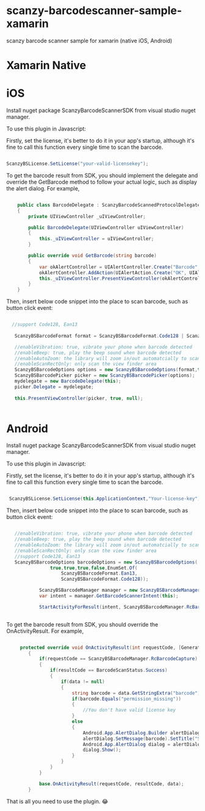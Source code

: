 # scanzy-barcodescanner-sample-xamarin
scanzy barcode scanner sample for xamarin (native iOS, Android)

# Xamarin Native

# iOS

Install nuget package ScanzyBarcodeScannerSDK from visual studio nuget manager.


To use this plugin in Javascript:

Firstly, set the license, it's better to do it in your app's startup, although it's fine to call this function every single time to scan the barcode.

```csharp

ScanzyBSLicense.SetLicense("your-valid-licensekey");

```

To get the barcode result from SDK, you should implement the delegate and override the GetBarcode method to follow your actual logic, such as display the alert dialog. For example,

```csharp

    public class BarcodeDelegate : ScanzyBarcodeScannedProtocolDelegate
    {
        private UIViewController _uIViewController;

        public BarcodeDelegate(UIViewController uIViewController)
        {
            this._uIViewController = uIViewController;
        }

        public override void GetBarcode(string barcode)
        {
            var okAlertController = UIAlertController.Create("Barcode", barcode, UIAlertControllerStyle.Alert);
            okAlertController.AddAction(UIAlertAction.Create("OK", UIAlertActionStyle.Default, null));
            this._uIViewController.PresentViewController(okAlertController, true, null);
        }
    }

```

Then, insert below code snippet into the place to scan barcode, such as button click event:

```csharp

  //support Code128, Ean13
  
   ScanzyBSBarcodeFormat format = ScanzyBSBarcodeFormat.Code128 | ScanzyBSBarcodeFormat.Ean13;

   //enableVibration: true, vibrate your phone when barcode detected
   //enableBeep: true, play the beep sound when barcode detected
   //enableAutoZoom: the library will zoom in/out automatcially to scan the barcode
   //enableScanRectOnly: only scan the view finder area
   ScanzyBSBarcodeOptions options = new ScanzyBSBarcodeOptions(format,true,true,true,false);
   ScanzyBSBarcodePicker picker = new ScanzyBSBarcodePicker(options);
   mydelegate = new BarcodeDelegate(this);
   picker.Delegate = mydelegate;
            
   this.PresentViewController(picker, true, null);
  
```
# Android

Install nuget package ScanzyBarcodeScannerSDK from visual studio nuget manager.


To use this plugin in Javascript:

Firstly, set the license, it's better to do it in your app's startup, although it's fine to call this function every single time to scan the barcode.

```csharp

 ScanzyBSLicense.SetLicense(this.ApplicationContext,"Your-license-key");

```

Then, insert below code snippet into the place to scan barcode, such as button click event:

```csharp

   //enableVibration: true, vibrate your phone when barcode detected
   //enableBeep: true, play the beep sound when barcode detected
   //enableAutoZoom: the library will zoom in/out automatcially to scan the barcode
   //enableScanRectOnly: only scan the view finder area
   //support Code128, Ean13
   ScanzyBSBarcodeOptions barcodeOptions = new ScanzyBSBarcodeOptions(
                true,true,true,false,EnumSet.Of(
                    ScanzyBSBarcodeFormat.Ean13,
                    ScanzyBSBarcodeFormat.Code128));

            ScanzyBSBarcodeManager manager = new ScanzyBSBarcodeManager(this.ApplicationContext,barcodeOptions);
            var intent = manager.GetBarcodeScannerIntent(this);

            StartActivityForResult(intent, ScanzyBSBarcodeManager.RcBarcodeCapture);
             
```

To get the barcode result from SDK, you should override the OnActivityResult. For example,

```csharp

     protected override void OnActivityResult(int requestCode, [GeneratedEnum] Result resultCode, Android.Content.Intent data)
        {
            if(requestCode == ScanzyBSBarcodeManager.RcBarcodeCapture)
            {
                if(resultCode == BarcodeScanStatus.Success)
                {
                    if(data != null)
                    {
                        string barcode = data.GetStringExtra("barcode");
                        if(barcode.Equals("permission_missing"))
                        {
                            //You don't have valid license key
                        }
                        else
                        {
                            Android.App.AlertDialog.Builder alertDialog = new Android.App.AlertDialog.Builder(this);
                            alertDialog.SetMessage(barcode).SetTitle("SCAN RESULT");
                            Android.App.AlertDialog dialog = alertDialog.Create();
                            dialog.Show();
                        }
                    }
                }
            }

            base.OnActivityResult(requestCode, resultCode, data);
        }

```

That is all you need to use the plugin. :joy:

